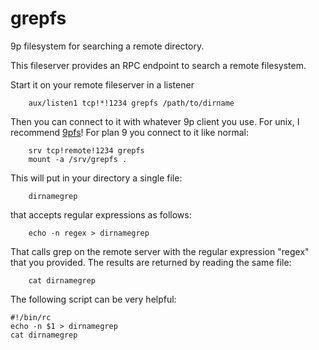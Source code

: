 # grepfs
9p filesystem for searching a remote directory.

This fileserver provides an RPC endpoint to search
a remote filesystem.

Start it on your remote fileserver in a listener
```
	aux/listen1 tcp!*!1234 grepfs /path/to/dirname
```

Then you can connect to it with whatever 9p client you
use. For unix, I recommend
[9pfs](https://github.com/spewspew/grepfs)! For plan 9
you connect to it like normal:
```
	srv tcp!remote!1234 grepfs
	mount -a /srv/grepfs .
```
This will put in your directory a single file:
```
	dirnamegrep
```
that accepts regular expressions as follows:
```
	echo -n regex > dirnamegrep
```
That calls grep on the remote server with the
regular expression "regex" that you provided.
The results are returned by reading the same file:
```
	cat dirnamegrep
```

The following script can be very helpful:
```
#!/bin/rc
echo -n $1 > dirnamegrep
cat dirnamegrep
```
